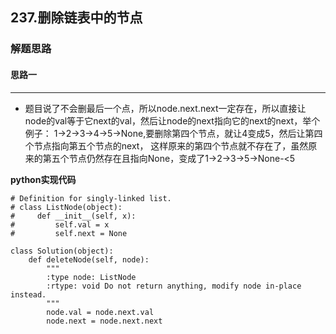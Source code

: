## 237.删除链表中的节点
### 解题思路
#### 思路一
****
- 题目说了不会删最后一个点，所以node.next.next一定存在，所以直接让node的val等于它next的val，然后让node的next指向它的next的next，举个例子： 1->2->3->4->5->None,要删除第四个节点，就让4变成5，然后让第四个节点指向第五个节点的next， 这样原来的第四个节点就不存在了，虽然原来的第五个节点仍然存在且指向None，变成了1->2->3->5->None-<5

**python实现代码**
```
# Definition for singly-linked list.
# class ListNode(object):
#     def __init__(self, x):
#         self.val = x
#         self.next = None

class Solution(object):
    def deleteNode(self, node):
        """
        :type node: ListNode
        :rtype: void Do not return anything, modify node in-place instead.
        """ 
        node.val = node.next.val
        node.next = node.next.next

```

